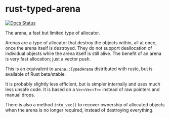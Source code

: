 rust-typed-arena
================

[![Docs Status](https://docs.rs/typed-arena/badge.svg)](https://docs.rs/typed-arena)

The arena, a fast but limited type of allocator.

Arenas are a type of allocator that destroy the objects within,
all at once, once the arena itself is destroyed.
They do not support deallocation of individual objects while the arena itself is still alive.
The benefit of an arena is very fast allocation; just a vector push.

This is an equivalent to [`arena::TypedArena`](http://doc.rust-lang.org/arena/struct.TypedArena.html)
distributed with rustc, but is available of Rust beta/stable.

It is probably slightly less efficient, but is simpler internally and uses much less unsafe code.
It is based on a `Vec<Vec<T>>` instead of raw pointers and manual drops.

There is also a method `into_vec()` to recover ownership of allocated objects when
the arena is no longer required, instead of destroying everything.
